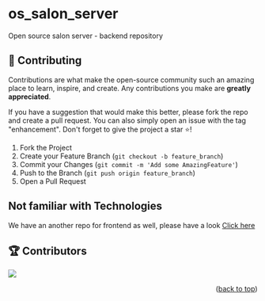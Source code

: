 # os_salon_server
Open source salon server - backend repository

<!-- CONTRIBUTING -->

## 🥇 Contributing

Contributions are what make the open-source community such an amazing place to learn, inspire, and create. Any contributions you make are **greatly appreciated**.

If you have a suggestion that would make this better, please fork the repo and create a pull request. You can also simply open an issue with the tag "enhancement".
Don't forget to give the project a star ⭐!

1. Fork the Project
2. Create your Feature Branch (`git checkout -b feature_branch`)
3. Commit your Changes (`git commit -m 'Add some AmazingFeature'`)
4. Push to the Branch (`git push origin feature_branch`)
5. Open a Pull Request

## Not familiar with Technologies

We have an another repo for frontend as well, please have a look <a href="https://github.com/iammadanlal/os_salon_web">Click here</a>


## 🏆 Contributors

<a href = "https://github.com/iammadanlal/os_salon_serve/graphs/contributors">
  <img src = "https://contrib.rocks/image?repo=iammadanlal/os_salon_server"/>
</a>
<p align="right">(<a href="#readme-top">back to top</a>)</p>
